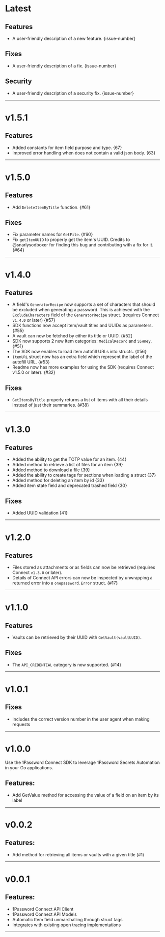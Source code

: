 [//]: # (START/LATEST)
# Latest

## Features
  * A user-friendly description of a new feature. {issue-number}

## Fixes
 * A user-friendly description of a fix. {issue-number}

## Security
 * A user-friendly description of a security fix. {issue-number}

---

[//]: # (START/v1.5.1)
# v1.5.1

## Features
  * Added constants for item field purpose and type. {67}
  * Improved error handling when does not contain a valid json body. {63}
---

[//]: # (START/v1.5.0)
# v1.5.0

## Features

- Add `DeleteItemByTitle` function. {#61}

## Fixes

- Fix parameter names for `GetFile`. {#60}
- Fix `getItemUUID` to properly get the item's UUID. Credits to @snarlysodboxer for finding this bug and contributing with a fix for it. {#64}

---

[//]: # "START/v1.4.0"

# v1.4.0

## Features

- A field's `GeneratorRecipe` now supports a set of characters that should be excluded when generating a password. This is achieved with the `ExcludeCharacters` field of the `GeneratorRecipe` struct. (requires Connect `v1.4.0` or later) {#57}
- SDK functions now accept item/vault titles and UUIDs as parameters. {#55}
- A vault can now be fetched by either its title or UUID. {#52}
- SDK now supports 2 new Item categories: `MedicalRecord` and `SSHKey`. {#51}
- The SDK now enables to load item autofill URLs into structs. {#56}
- `ItemURL` struct now has an extra field which represent the label of the autofill URL. {#53}
- Readme now has more examples for using the SDK (requires Connect v1.5.0 or later). {#32}

## Fixes

- `GetItemsByTitle` properly returns a list of items with all their details instead of just their summaries. {#38}

---

[//]: # "START/v1.3.0"

# v1.3.0

## Features

- Added the ability to get the TOTP value for an item. {44}
- Added method to retrieve a list of files for an item {39}
- Added method to download a file {39}
- Added the ability to create tags for sections when loading a struct {37}
- Added method for deleting an item by id {33}
- Added item state field and deprecated trashed field {30}

## Fixes

- Added UUID validation {41}

---

[//]: # "START/v1.2.0"

# v1.2.0

## Features

- Files stored as attachments or as fields can now be retrieved (requires Connect `v1.3.0` or later).
- Details of Connect API errors can now be inspected by unwrapping a returned error into a `onepassword.Error` struct. {#17}

---

[//]: # "START/v1.1.0"

# v1.1.0

## Features

- Vaults can be retrieved by their UUID with `GetVault(vaultUUID)`.

## Fixes

- The `API_CREDENTIAL` category is now supported. {#14}

---

[//]: # "START/v1.0.1"

# v1.0.1

## Fixes

- Includes the correct version number in the user agent when making requests

---

[//]: # "START/v1.0.0"

# v1.0.0

Use the 1Password Connect SDK to leverage 1Password Secrets Automation in your Go applications.

## Features:

- Add GetValue method for accessing the value of a field on an item by its label

---

[//]: # "START/v0.0.2"

# v0.0.2

## Features:

- Add method for retrieving all items or vaults with a given title (#1)

---

[//]: # "START/v0.0.1"

# v0.0.1

## Features:

- 1Password Connect API Client
- 1Password Connect API Models
- Automatic Item field unmarshalling through struct tags
- Integrates with existing open tracing implementations

---

